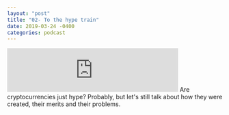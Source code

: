 ```yaml
---
layout: "post"
title: "02- To the hype train"
date: 2019-03-24 -0400
categories: podcast
---
```


<iframe src="https://anchor.fm/randomly-typed/embed/episodes/To-the-Hype-Train-e3hp2h/a-ac7ape" height="102px" width="400px" frameborder="0" scrolling="no"></iframe>
Are cryptocurrencies just hype? Probably, but let's still talk about how they were created, their merits and their problems.